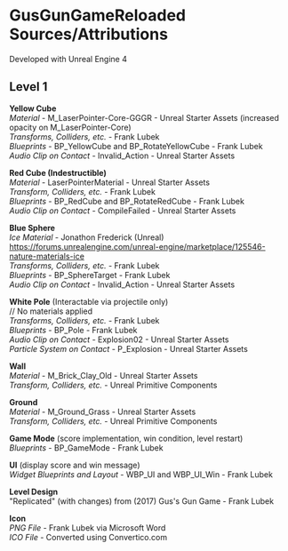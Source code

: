# GusGunGameReloaded Sources/Attributions

Developed with Unreal Engine 4

## Level 1

**Yellow Cube**  
*Material* - M_LaserPointer-Core-GGGR - Unreal Starter Assets (increased opacity on M_LaserPointer-Core)  
*Transforms, Colliders, etc.* - Frank Lubek   
*Blueprints* - BP_YellowCube and BP_RotateYellowCube - Frank Lubek   
*Audio Clip on Contact* - Invalid_Action - Unreal Starter Assets   


**Red Cube (Indestructible)**  
*Material* - LaserPointerMaterial - Unreal Starter Assets  
*Transform, Colliders, etc.* - Frank Lubek  
*Blueprints* - BP_RedCube and BP_RotateRedCube - Frank Lubek  
*Audio Clip on Contact* - CompileFailed - Unreal Starter Assets  


**Blue Sphere**  
*Ice Material* - Jonathon Frederick (Unreal)  
https://forums.unrealengine.com/unreal-engine/marketplace/125546-nature-materials-ice  
*Transforms, Colliders, etc.* - Frank Lubek  
*Blueprints* - BP_SphereTarget - Frank Lubek  
*Audio Clip on Contact* - Invalid_Action - Unreal Starter Assets  


**White Pole** (Interactable via projectile only)  
// No materials applied  
*Transforms, Colliders, etc.* - Frank Lubek  
*Blueprints* - BP_Pole - Frank Lubek  
*Audio Clip on Contact* - Explosion02 - Unreal Starter Assets  
*Particle System on Contact* - P_Explosion - Unreal Starter Assets  


**Wall**  
*Material* - M_Brick_Clay_Old - Unreal Starter Assets  
*Transform, Colliders, etc.* - Unreal Primitive Components    

**Ground**  
*Material* - M_Ground_Grass - Unreal Starter Assets  
*Transform, Colliders, etc.* - Unreal Primitive Components  

**Game Mode** (score implementation, win condition, level restart)  
*Blueprints* - BP_GameMode - Frank Lubek  

**UI** (display score and win message)  
*Widget Blueprints and Layout* - WBP_UI and WBP_UI_Win - Frank Lubek  

**Level Design**  
"Replicated" (with  changes) from (2017) Gus's Gun Game - Frank Lubek  

**Icon**  
*PNG File* - Frank Lubek via Microsoft Word  
*ICO File* - Converted using Convertico.com



